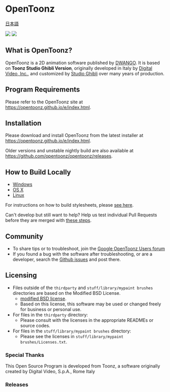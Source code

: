 # OpenToonz

[日本語](./doc/README_ja.md)

[![](https://ci.appveyor.com/api/projects/status/oa5l5pc964h8fv49/branch/master?svg=true)](https://ci.appveyor.com/project/opentoonz/opentoonz)
[![](https://travis-ci.org/opentoonz/opentoonz.svg?branch=master)](https://travis-ci.org/opentoonz/opentoonz)

## What is OpenToonz?

OpenToonz is a 2D animation software published by 
[DWANGO](http://dwango.co.jp/english/). It is based on **Toonz Studio
Ghibli Version**, originally developed in Italy by
[Digital Video, Inc.](http://www.toonz.com/), and customized by
[Studio Ghibli](http://www.ghibli.jp/) over many years of production.

## Program Requirements

Please refer to the OpenToonz site at <https://opentoonz.github.io/e/index.html>.

## Installation

Please download and install OpenToonz from the latest installer at <https://opentoonz.github.io/e/index.html>.

Older versions and unstable nightly build are also available at <https://github.com/opentoonz/opentoonz/releases>.

## How to Build Locally

- [Windows](./doc/how_to_build_win.md)
- [OS X](./doc/how_to_build_macosx.md)
- [Linux](./doc/how_to_build_linux.md)

For instructions on how to build stylesheets, please [see here](./doc/how_to_stylesheet.md).

Can't develop but still want to help? Help us test individual Pull Requests before they are merged with [these steps](./doc/how_to_test_prs.md).

## Community

- To share tips or to troubleshoot, join the [Google OpenToonz Users forum](https://groups.google.com/forum/#!forum/opentoonz_en)
- If you found a bug with the software after troubleshooting, or are a developer, search the [Github issues](https://github.com/opentoonz/opentoonz/issues) and post there.

## Licensing

- Files outside of the `thirdparty` and `stuff/library/mypaint brushes` directories are based on the Modified BSD License.
  - [modified BSD license](./LICENSE.txt).
  - Based on this license, this software may be used or changed freely for business or personal use.
- For files in the `thirdparty` directory:
  - Please consult with the licenses in the appropriate READMEs or source codes.
- For files in the `stuff/library/mypaint brushes` directory:
  - Please see the licenses in `stuff/library/mypaint brushes/Licenses.txt`.

### Special Thanks

This Open Source Program is developed from Toonz, a software originally created by Digital Video, S.p.A., Rome Italy

### Releases

